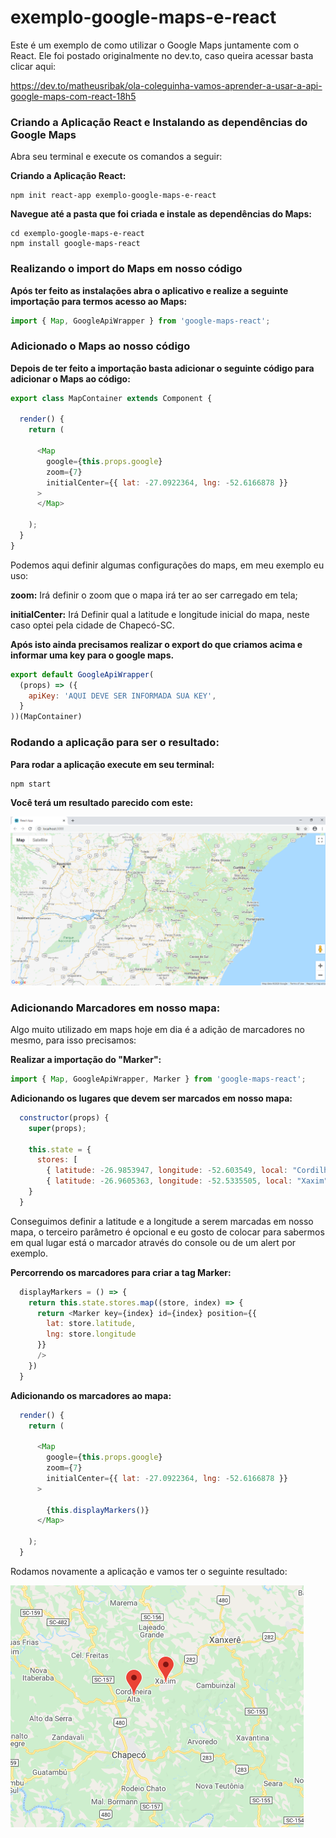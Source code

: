 # exemplo-google-maps-e-react

Este é um exemplo de como utilizar o Google Maps juntamente com o React. 
Ele foi postado originalmente no dev.to, caso queira acessar basta clicar aqui:

https://dev.to/matheusribak/ola-coleguinha-vamos-aprender-a-usar-a-api-google-maps-com-react-18h5

### Criando a Aplicação React e Instalando as dependências do Google Maps

Abra seu terminal e execute os comandos a seguir:

**Criando a Aplicação React:**

```
npm init react-app exemplo-google-maps-e-react
```

**Navegue até a pasta que foi criada e instale as dependências do Maps:**

```
cd exemplo-google-maps-e-react
npm install google-maps-react
```

### Realizando o import do Maps em nosso código

**Após ter feito as instalações abra o aplicativo e realize a seguinte importação para termos acesso ao Maps:**

```javascript
import { Map, GoogleApiWrapper } from 'google-maps-react';
```

### Adicionado o Maps ao nosso código

**Depois de ter feito a importação basta adicionar o seguinte código para adicionar o Maps ao código:**

```javascript
export class MapContainer extends Component {

  render() {
    return (

      <Map
        google={this.props.google}
        zoom={7}
        initialCenter={{ lat: -27.0922364, lng: -52.6166878 }}
      >
      </Map>

    );
  }
}
```

Podemos aqui definir algumas configurações do maps, em meu exemplo eu uso:

**zoom:** Irá definir o zoom que o mapa irá ter ao ser carregado em tela;

**initialCenter:** Irá Definir qual a latitude e longitude inicial do mapa, neste caso optei pela cidade de Chapecó-SC.

**Após isto ainda precisamos realizar o export do que criamos acima e informar uma key para o google maps.**

```javascript
export default GoogleApiWrapper(
  (props) => ({
    apiKey: 'AQUI DEVE SER INFORMADA SUA KEY',
  }
))(MapContainer)
```

### Rodando a aplicação para ser o resultado:

**Para rodar a aplicação execute em seu terminal:**

```
npm start
```

**Você terá um resultado parecido com este:**

![alt text](https://raw.githubusercontent.com/MatheusRibak/exemplo-google-maps-e-react/master/googlemapsexemplo.png "Logo Title Text 1")

### Adicionando Marcadores em nosso mapa:

Algo muito utilizado em maps hoje em dia é a adição de marcadores no mesmo, para isso precisamos:

**Realizar a importação do "Marker":**

```javascript
import { Map, GoogleApiWrapper, Marker } from 'google-maps-react';
```

**Adicionando os lugares que devem ser marcados em nosso mapa:**

```javascript
  constructor(props) {
    super(props);

    this.state = {
      stores: [
        { latitude: -26.9853947, longitude: -52.603549, local: "Cordilheira Alta" },
        { latitude: -26.9605363, longitude: -52.5335505, local: "Xaxim" },]
    }
  }
```

Conseguimos definir a latitude e a longitude a serem marcadas em nosso mapa, o terceiro parâmetro é opcional e eu gosto de colocar para sabermos em qual lugar está o marcador através do console ou de um alert por exemplo. 

**Percorrendo os marcadores para criar a tag Marker:**

```javascript
  displayMarkers = () => {
    return this.state.stores.map((store, index) => {
      return <Marker key={index} id={index} position={{
        lat: store.latitude,
        lng: store.longitude
      }}
      />
    })
  }
```

**Adicionando os marcadores ao mapa:**

```javascript
  render() {
    return (

      <Map
        google={this.props.google}
        zoom={7}
        initialCenter={{ lat: -27.0922364, lng: -52.6166878 }}
      >

        {this.displayMarkers()}
      </Map>

    );
  }
```

Rodamos novamente a aplicação e vamos ter o seguinte resultado:

![alt text](https://raw.githubusercontent.com/MatheusRibak/exemplo-google-maps-e-react/master/marcadores.png "Logo Title Text 1")

